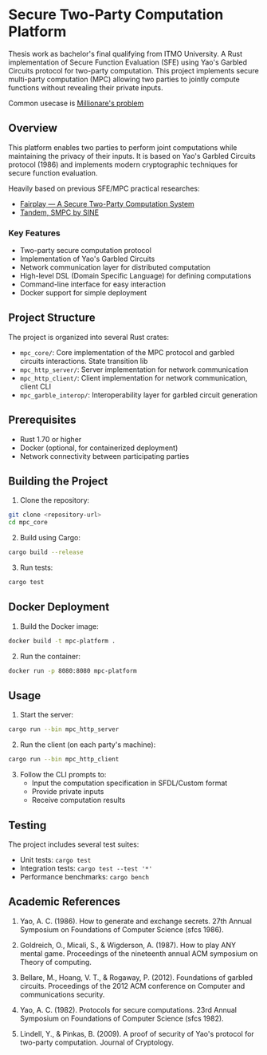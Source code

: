 # Secure Two-Party Computation Platform

Thesis work as bachelor's final qualifying from ITMO University. A Rust implementation of Secure Function Evaluation (SFE) using Yao's Garbled Circuits protocol for two-party computation. This project implements secure multi-party computation (MPC) allowing two parties to jointly compute functions without revealing their private inputs.

Common usecase is [Millionare's problem](https://en.wikipedia.org/wiki/Yao%27s_Millionaires%27_problem)

## Overview

This platform enables two parties to perform joint computations while maintaining the privacy of their inputs. It is based on Yao's Garbled Circuits protocol (1986) and implements modern cryptographic techniques for secure function evaluation.

Heavily based on previous SFE/MPC practical researches:

- [Fairplay — A Secure Two-Party Computation System](https://www.cs.huji.ac.il/project/Fairplay/Fairplay/Fairplay.pdf)
- [Tandem, SMPC by SINE](https://github.com/sine-fdn/tandem)

### Key Features

- Two-party secure computation protocol
- Implementation of Yao's Garbled Circuits
- Network communication layer for distributed computation
- High-level DSL (Domain Specific Language) for defining computations
- Command-line interface for easy interaction
- Docker support for simple deployment

## Project Structure

The project is organized into several Rust crates:

- `mpc_core/`: Core implementation of the MPC protocol and garbled circuits interactions. State transition lib
- `mpc_http_server/`: Server implementation for network communication
- `mpc_http_client/`: Client implementation for network communication, client CLI
- `mpc_garble_interop/`: Interoperability layer for garbled circuit generation

## Prerequisites

- Rust 1.70 or higher
- Docker (optional, for containerized deployment)
- Network connectivity between participating parties

## Building the Project

1. Clone the repository:

```bash
git clone <repository-url>
cd mpc_core
```

2. Build using Cargo:

```bash
cargo build --release
```

3. Run tests:

```bash
cargo test
```

## Docker Deployment

1. Build the Docker image:

```bash
docker build -t mpc-platform .
```

2. Run the container:

```bash
docker run -p 8080:8080 mpc-platform
```

## Usage

1. Start the server:

```bash
cargo run --bin mpc_http_server
```

2. Run the client (on each party's machine):

```bash
cargo run --bin mpc_http_client
```

3. Follow the CLI prompts to:
   - Input the computation specification in SFDL/Custom format
   - Provide private inputs
   - Receive computation results

## Testing

The project includes several test suites:

- Unit tests: `cargo test`
- Integration tests: `cargo test --test '*'`
- Performance benchmarks: `cargo bench`

## Academic References

1. Yao, A. C. (1986). How to generate and exchange secrets. 27th Annual Symposium on Foundations of Computer Science (sfcs 1986).

2. Goldreich, O., Micali, S., & Wigderson, A. (1987). How to play ANY mental game. Proceedings of the nineteenth annual ACM symposium on Theory of computing.

3. Bellare, M., Hoang, V. T., & Rogaway, P. (2012). Foundations of garbled circuits. Proceedings of the 2012 ACM conference on Computer and communications security.

4. Yao, A. C. (1982). Protocols for secure computations. 23rd Annual Symposium on Foundations of Computer Science (sfcs 1982).

5. Lindell, Y., & Pinkas, B. (2009). A proof of security of Yao's protocol for two-party computation. Journal of Cryptology.
